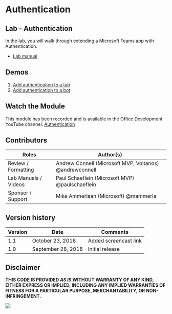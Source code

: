 # Authentication

## Lab - Authentication

In the lab, you will walk through extending a Microsoft Teams app with Authentication.

- [Lab manual](./Lab.md)

## Demos

1. [Add authentication to a tab](./Demos/readme01.md)
1. [Add authentication to a bot](./Demos/readme02.md)

## Watch the Module

This module has been recorded and is available in the Office Development YouTube channel: [Authentication](https://youtu.be/ZBh23Znp1TE)

## Contributors

|        Roles         |                        Author(s)                        |
| -------------------- | ------------------------------------------------------- |
| Review / Formatting  | Andrew Connell (Microsoft MVP, Voitanos) @andrewconnell |
| Lab Manuals / Videos | Paul Schaeflein (Microsoft MVP) @paulschaeflein         |
| Sponsor / Support    | Mike Ammerlaan (Microsoft) @mammerla                    |

## Version history

| Version |        Date        |       Comments        |
| ------- | ------------------ | --------------------- |
| 1.1     | October 23, 2018   | Added screencast link |
| 1.0     | September 28, 2018 | Initial release       |

## Disclaimer

**THIS CODE IS PROVIDED *AS IS* WITHOUT WARRANTY OF ANY KIND, EITHER EXPRESS OR IMPLIED, INCLUDING ANY IMPLIED WARRANTIES OF FITNESS FOR A PARTICULAR PURPOSE, MERCHANTABILITY, OR NON-INFRINGEMENT.**

<img src="https://telemetry.sharepointpnp.com/TrainingContent/Teams/03-authentication" />